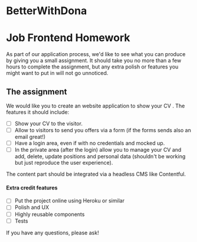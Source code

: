 # BetterWithDona
 





# Job Frontend Homework

As part of our application process, we'd like to see what you can produce by giving you a small assignment. It should take you no more than a few hours to complete the assignment, but any extra polish or features you might want to put in will not go unnoticed.

## The assignment

We would like you to create an website application to show your CV . The features it should include:

 - [ ] Show your CV to the visitor.
 - [ ] Allow to visitors to send you offers via a form (if the forms sends also an email great!)
 - [ ] Have a login area, even if with no credentials and mocked up.
 - [ ] In the private area (after the login) allow you to manage your CV and add, delete, update positions and personal data (shouldn't be working but just reproduce the user experience).

The content part should be integrated via a headless CMS like Contentful. 

#### Extra credit features

 - [ ] Put the project online using Heroku or similar
 - [ ] Polish and UX
 - [ ] Highly reusable components
 - [ ] Tests

If you have any questions, please ask!